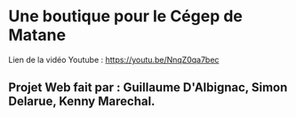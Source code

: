 # Une boutique pour le Cégep de Matane

Lien de la vidéo Youtube : https://youtu.be/NnqZ0qa7bec

## Projet Web fait par : Guillaume D'Albignac, Simon Delarue, Kenny Marechal.
